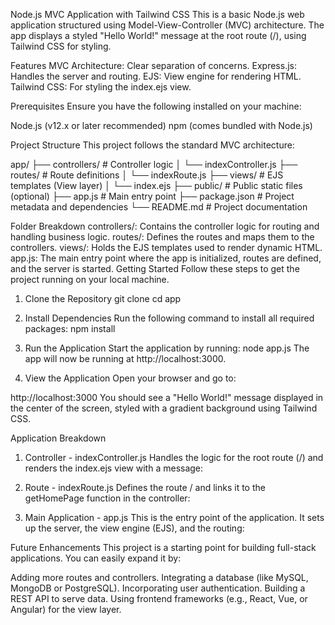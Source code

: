 Node.js MVC Application with Tailwind CSS
This is a basic Node.js web application structured using Model-View-Controller (MVC) architecture. The app displays a styled "Hello World!" message at the root route (/), using Tailwind CSS for styling.

Features
MVC Architecture: Clear separation of concerns.
Express.js: Handles the server and routing.
EJS: View engine for rendering HTML.
Tailwind CSS: For styling the index.ejs view.

Prerequisites
Ensure you have the following installed on your machine:

Node.js (v12.x or later recommended)
npm (comes bundled with Node.js)

Project Structure
This project follows the standard MVC architecture:

app/
├── controllers/        # Controller logic
│   └── indexController.js
├── routes/             # Route definitions
│   └── indexRoute.js
├── views/              # EJS templates (View layer)
│   └── index.ejs
├── public/             # Public static files (optional)
├── app.js              # Main entry point
├── package.json        # Project metadata and dependencies
└── README.md           # Project documentation

Folder Breakdown
controllers/: Contains the controller logic for routing and handling business logic.
routes/: Defines the routes and maps them to the controllers.
views/: Holds the EJS templates used to render dynamic HTML.
app.js: The main entry point where the app is initialized, routes are defined, and the server is started.
Getting Started
Follow these steps to get the project running on your local machine.

1. Clone the Repository
git clone <repository-url>
cd app

2. Install Dependencies
Run the following command to install all required packages:
npm install

3. Run the Application
Start the application by running:
node app.js
The app will now be running at http://localhost:3000.

4. View the Application
Open your browser and go to:

http://localhost:3000
You should see a "Hello World!" message displayed in the center of the screen, styled with a gradient background using Tailwind CSS.

Application Breakdown
1. Controller - indexController.js
Handles the logic for the root route (/) and renders the index.ejs view with a message:

2. Route - indexRoute.js
Defines the route / and links it to the getHomePage function in the controller:

3. Main Application - app.js
This is the entry point of the application. It sets up the server, the view engine (EJS), and the routing:

Future Enhancements
This project is a starting point for building full-stack applications. You can easily expand it by:

Adding more routes and controllers.
Integrating a database (like MySQL, MongoDB or PostgreSQL).
Incorporating user authentication.
Building a REST API to serve data.
Using frontend frameworks (e.g., React, Vue, or Angular) for the view layer.